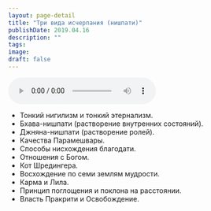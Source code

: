 ```yaml
---
layout: page-detail
title: "Три вида исчерпания (нишпати)"
publishDate: 2019.04.16
description: ""
tags:
image:
draft: false
---
```


<audio title="2019.04.16 - Три вида исчерпания (нишпати).mp3" src="/upload/iblock/818/8181da501c68db447b3510f7bc2cfd8a.mp3" controls=""></audio>

* Тонкий нигилизм и тонкий этернализм.
* Бхава-нишпати (растворение внутренних состояний).
* Джняна-нишпати (растворение ролей).
* Качества Парамешвары.
* Способы нисхождения благодати.
* Отношения с Богом.
* Кот Шредингера.
* Восхождение по семи землям мудрости.
* Карма и Лила.
* Принцип поглощения и поклона на расстоянии.
* Власть Пракрити и Освобождение.

  
